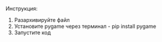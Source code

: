 Инструкция:
1) Разархивируйте файл
2) Установите pygame через терминал - pip install pygame
2) Запустите код
